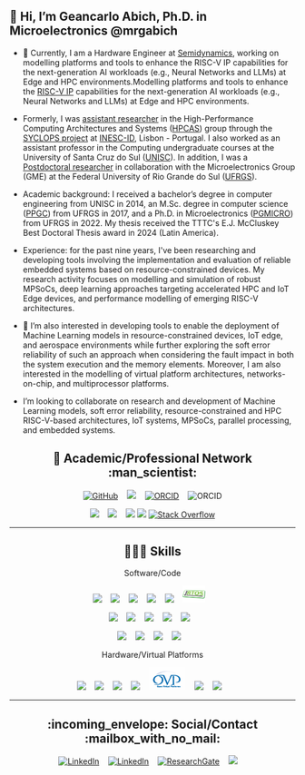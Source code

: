 ## 👋 Hi, I’m Geancarlo Abich, Ph.D. in Microelectronics @mrgabich
- 🌱 Currently, I am a Hardware Engineer at [Semidynamics](https://semidynamics.com/en), working on modelling platforms and tools to enhance the RISC-V IP capabilities for the next-generation AI workloads (e.g., Neural Networks and LLMs) at Edge and HPC environments.Modelling platforms and tools to enhance the [RISC-V IP](https://semidynamics.com/en/products) capabilities for the next-generation AI workloads (e.g., Neural Networks and LLMs) at Edge and HPC environments.
- Formerly, I was [assistant researcher](https://www.inesc-id.pt/member/efcb904a-280e-47ff-9d28-8ab1d3bb5fc0/) in the High-Performance Computing Architectures and Systems ([HPCAS](https://www.inesc-id.pt/research-areas/high-performance-computing-architectures-and-systems/)) group through the [SYCLOPS project](https://www.syclops.org/) at [INESC-ID](https://www.inesc-id.pt/ou/529d7e6e-661b-4bcd-bb22-ab0fbaa11c91/), Lisbon - Portugal. I also worked as an assistant professor in the Computing undergraduate courses at the University of Santa Cruz do Sul ([UNISC](https://www.unisc.br/)). In addition, I was a [Postdoctoral researcher](https://www.inf.ufrgs.br/~gabich/) in collaboration with the Microelectronics Group (GME) at the Federal University of Rio Grande do Sul ([UFRGS](https://www.inf.ufrgs.br/)). 
- Academic background: I received a bachelor’s degree in computer engineering from UNISC in 2014, an M.Sc. degree in computer science ([PPGC](https://www.inf.ufrgs.br/ppgc/)) from UFRGS in 2017, and a Ph.D. in Microelectronics ([PGMICRO](https://www.ufrgs.br/pgmicro/)) from UFRGS in 2022. My thesis received the TTTC's E.J. McCluskey Best Doctoral Thesis award in 2024 (Latin America).
- Experience: for the past nine years, I've been researching and developing tools involving the implementation and evaluation of reliable embedded systems based on resource-constrained devices. My research activity focuses on modelling and simulation of robust MPSoCs, deep learning approaches targeting accelerated HPC and IoT Edge devices, and performance modelling of emerging RISC-V architectures.
- 👀 I’m also interested in developing tools to enable the deployment of Machine Learning models in resource-constrained devices, IoT edge, and aerospace environments while further exploring the soft error reliability of such an approach when considering the fault impact in both the system execution and the memory elements. Moreover, I am also interested in the modelling of virtual platform architectures, networks-on-chip, and multiprocessor platforms. 

- I’m looking to collaborate on research and development of Machine Learning models, soft error reliability, resource-constrained and HPC RISC-V-based architectures, IoT systems, MPSoCs, parallel processing, and embedded systems.

<h2 align="center"> 🔭 Academic/Professional Network :man_scientist: </h2>
<p align="center">
    <a href="https://github.com/mrgabich" target="_blank"><img alt="GitHub" src="https://img.shields.io/badge/GitHub-100000?style=for-the-badge&logo=github&logoColor=white"></a>&nbsp;&nbsp;&nbsp;
    <a href="http://lattes.cnpq.br/0218273654317320" target="blank"><img src="https://uniaodavitoria.unespar.edu.br/arquivos/lattes.png" height="45px"></a>&nbsp;&nbsp;&nbsp;
    <a href="https://orcid.org/0000-0001-9387-1523" target="_blank"><img alt="ORCID" src="https://img.shields.io/badge/orcid-A6CE39?style=for-the-badge&logo=orcid&logoColor=white"></a>&nbsp;&nbsp;&nbsp;
    <img src="https://www.inf.ufrgs.br/~gabich/images/ORCID.png" height="80px" alt="ORCID">
	</p>

<p align="center">
	<a href="https://scholar.google.com/citations?hl=en&user=d7fcdVwAAAAJ" target="blank"><img src="https://img.icons8.com/color/344/google-scholar--v3.png" height="40px"></a>&nbsp;&nbsp;&nbsp;
	<a href="https://dblp.uni-trier.de/pid/194/7316.html" target="blank"><img src="https://www.inf.ufrgs.br/~gabich/images/dblp.png" height="40px"></a>&nbsp;&nbsp;&nbsp;
	<a href="https://www.scopus.com/authid/detail.uri?authorId=57193626912" target="blank"><img src="https://www.inf.ufrgs.br/~gabich/images/scopus.png" height="32px"></a>
  <a href="https://ieeexplore.ieee.org/author/37086154428" target="blank"><img src="https://ieeexplore.ieee.org/assets/img/xplore_logo_white.svg" height="24px"></a>
  <a href="https://stackoverflow.com/users/5285937/geancarlo-abich" target="_blank"><img alt="Stack Overflow" src="https://img.shields.io/badge/-Stack%20Overflow-FE7A16?style=flat-square&logo=Stack-Overflow&logoColor=white"></a>
</p>

<hr>

<h2 align="center"> 👨🏽‍💻 Skills</h2>
<p align="center"> Software/Code</p>
<p align="center">
  <img src="https://img.shields.io/badge/-C-00599C?style=flat-square&logo=C%2B%2B&logoColor=white" />&nbsp;&nbsp;&nbsp;
  <img src="https://img.shields.io/badge/-C%2B%2B-00599C?style=flat-square&logo=C%2B%2B&logoColor=white" />&nbsp;&nbsp;&nbsp;
  <img src="https://upload.wikimedia.org/wikipedia/commons/thumb/a/af/GNU_Compiler_Collection_logo.svg/407px-GNU_Compiler_Collection_logo.svg.png" height="45px" />&nbsp;&nbsp;&nbsp;  
  <!--- <img src="https://gcc.gnu.org/img/gccegg-65.png" height="50px" />&nbsp;&nbsp;&nbsp; -->
  <img src="https://www.linuxadictos.com/wp-content/uploads/LLVM.png" height="50px" />&nbsp;&nbsp;&nbsp;
  <!--- <img src="https://foundation.llvm.org/logo.png" height="60px" />&nbsp;&nbsp;&nbsp; -->
  <img src="https://img.shields.io/badge/Linux-FCC624?style=for-the-badge&logo=linux&logoColor=black" />&nbsp;&nbsp;&nbsp;
  <img src="https://github.com/FreeRTOS/FreeRTOS-Kernel-Book/blob/main/media/freeRTOS.png" height="30px" />&nbsp;&nbsp;&nbsp;
</p>
<p align="center">
  <img src="https://img.shields.io/badge/-python-3776AB?style=flat-square&logo=Python&logoColor=white" />&nbsp;&nbsp;&nbsp;
  <img src="https://img.shields.io/badge/Pandas-2C2D72?style=for-the-badge&logo=pandas&logoColor=white" />&nbsp;&nbsp;&nbsp;
  <img src="https://img.shields.io/badge/TensorFlow-FF6F00?style=for-the-badge&logo=TensorFlow&logoColor=white" />&nbsp;&nbsp;&nbsp;
  <img src="https://img.shields.io/badge/Numpy-777BB4?style=for-the-badge&logo=numpy&logoColor=white" />&nbsp;&nbsp;&nbsp;
  <img src="https://img.shields.io/badge/Shell_Script-121011?style=for-the-badge&logo=gnu-bash&logoColor=white" />&nbsp;&nbsp;&nbsp;
</p>
<p align="center">
  <img src="https://img.shields.io/badge/Bitbucket-0747a6?style=for-the-badge&logo=bitbucket&logoColor=white" />&nbsp;&nbsp;&nbsp;
  <img src="https://img.shields.io/badge/GitLab-330F63?style=for-the-badge&logo=gitlab&logoColor=white" />&nbsp;&nbsp;&nbsp;
  <img src="https://img.shields.io/badge/GIT-E44C30?style=for-the-badge&logo=git&logoColor=white" />&nbsp;&nbsp;&nbsp;
  <img src="https://img.shields.io/badge/-LaTeX-008080?style=flat-square&logo=LaTeX&logoColor=white" />&nbsp;&nbsp;&nbsp;
</p>

<p align="center"> Hardware/Virtual Platforms</p>
<p align="center">
  <img src="https://img.shields.io/badge/Arduino-00979D?style=for-the-badge&logo=Arduino&logoColor=white" />&nbsp;&nbsp;&nbsp;
  <img src="https://img.shields.io/badge/Raspberry%20Pi-A22846?style=for-the-badge&logo=Raspberry%20Pi&logoColor=white" />&nbsp;&nbsp;&nbsp;
  <img src="https://www.arm.com/-/media/global/logos/Arm-logo-reverse-white.svg" height="30px" />&nbsp;&nbsp;&nbsp;
  <img src="https://riscv.org/wp-content/uploads/2020/06/riscv-color.svg" height="25px" />&nbsp;&nbsp;&nbsp;
  <img src="https://github.com/OVPworld/Information/blob/20240902/images/logo_OVP.gif" height="40px" />&nbsp;&nbsp;&nbsp;
  <img src="https://www.gem5.org/assets/img/gem5ColorLong.gif" height="50px" />&nbsp;&nbsp;&nbsp;
  <img src="https://img.shields.io/badge/Docker-2CA5E0?style=for-the-badge&logo=docker&logoColor=white" />&nbsp;&nbsp;&nbsp;
</p>

<hr>

<h2 align="center"> :incoming_envelope: Social/Contact :mailbox_with_no_mail:	</h2>
<p align="center">
  <a href="https://www.linkedin.com/in/geancarloabich" target="_blank"><img alt="LinkedIn" src="https://img.shields.io/badge/-LinkedIn-0077B5?style=flat-square&logo=Linkedin&logoColor=white"></a>&nbsp;&nbsp;&nbsp;
  <a href="https://independent.academia.edu/GeancarloAbich" target="_blank"><img alt="LinkedIn" src="https://img.shields.io/badge/Academia-fff?style=for-the-badge&logo=academia&logoColor=black"></a>&nbsp;&nbsp;&nbsp;
  <a href="https://www.researchgate.net/profile/Geancarlo-Abich" target="_blank"><img alt="ResearchGate" src="https://img.shields.io/badge/-ResearchGate-00CCBB?style=flat-square&logo=ResearchGate&logoColor=white"></a>&nbsp;&nbsp;&nbsp;
  <a href="mailto:abich@ieee.org?subject=Hello%20Geancarlo,%20From%20Github"><img src="https://img.shields.io/badge/gmail-%23D14836.svg?&style=for-the-badge&logo=gmail&logoColor=white" /></a>&nbsp;&nbsp;&nbsp;&nbsp;
  
  
</p>

